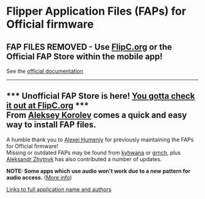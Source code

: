 # Flipper Application Files (FAPs) for Official firmware

## FAP FILES REMOVED - Use [FlipC.org](https://flipc.org/) or the Official FAP Store within the mobile app!

See the [official documentation](https://github.com/flipperdevices/flipperzero-firmware/blob/dev/documentation/AppsOnSDCard.md) 

---
*** **Unofficial FAP Store is here! [You gotta check it out at FlipC.org](https://flipc.org/)** ***<br>
From [Aleksey Korolev](https://github.com/playmean) comes a quick and easy way to install FAP files.
---

A humble thank you to [Alexei Humeniy](https://github.com/ahumeniy) for previously maintaining the FAPs for Official firmware!<br>
Missing or outdated FAPs may be found from [kyhwana](https://github.com/kyhwana/latest_flipper_zero_apps) or [grnch](https://github.com/grinchdubs/latest_flipper_zero_apps), plus [Aleksandr Zhytnyk](https://github.com/OperKH) has also contributed a number of updates.

**NOTE: Some apps which use audio won't work due to a new pattern for audio access.** ([More info](https://github.com/UberGuidoZ/Flipper/pull/257))

[Links to full application name and authors](https://github.com/UberGuidoZ/Flipper/tree/main/Applications/Custom%20(UL%2C%20RM%2C%20XFW))

